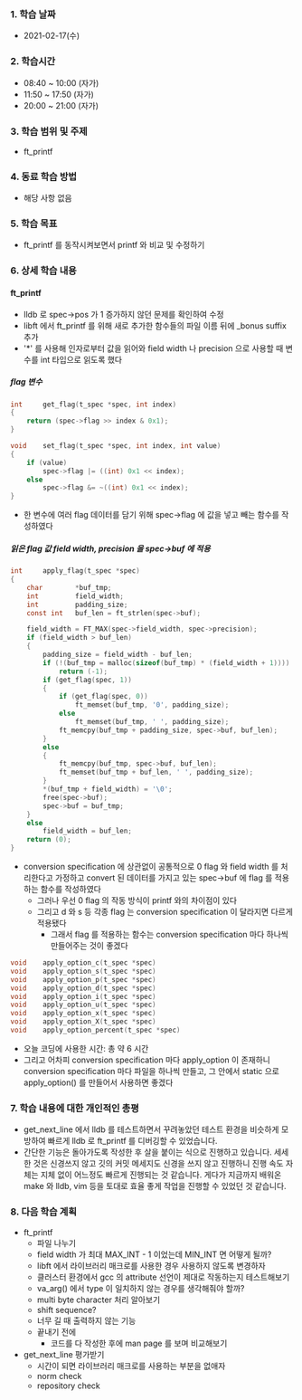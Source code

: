 ### 1. 학습 날짜

- 2021-02-17(수)

### 2. 학습시간

- 08:40 ~ 10:00 (자가)
- 11:50 ~ 17:50 (자가)
- 20:00 ~ 21:00 (자가)

### 3. 학습 범위 및 주제

- ft\_printf

### 4. 동료 학습 방법

- 해당 사항 없음

### 5. 학습 목표

- ft\_printf 를 동작시켜보면서 printf 와 비교 및 수정하기

### 6. 상세 학습 내용

#### ft\_printf

- lldb 로 spec-\>pos 가 1 증가하지 않던 문제를 확인하여 수정
- libft 에서 ft\_printf 를 위해 새로 추가한 함수들의 파일 이름 뒤에 \_bonus suffix 추가
- '\*' 를 사용해 인자로부터 값을 읽어와 field width 나 precision 으로 사용할 때 변수를 int 타입으로 읽도록 했다

##### flag 변수

```c
int     get_flag(t_spec *spec, int index)
{
    return (spec->flag >> index & 0x1);
}

void    set_flag(t_spec *spec, int index, int value)
{
    if (value)
        spec->flag |= ((int) 0x1 << index);
    else
        spec->flag &= ~((int) 0x1 << index);
}
```

- 한 변수에 여러 flag 데이터를 담기 위해 spec-\>flag 에 값을 넣고 빼는 함수를 작성하였다

##### 읽은 flag 값 field width, precision 을 spec->buf 에 적용
```c
int     apply_flag(t_spec *spec)
{
    char        *buf_tmp;
    int         field_width;
    int         padding_size;
    const int   buf_len = ft_strlen(spec->buf);

    field_width = FT_MAX(spec->field_width, spec->precision);
    if (field_width > buf_len)
    {
        padding_size = field_width - buf_len;
        if (!(buf_tmp = malloc(sizeof(buf_tmp) * (field_width + 1))))
            return (-1);
        if (get_flag(spec, 1))
        {
            if (get_flag(spec, 0))
                ft_memset(buf_tmp, '0', padding_size);
            else
                ft_memset(buf_tmp, ' ', padding_size);
            ft_memcpy(buf_tmp + padding_size, spec->buf, buf_len);
        }
        else
        {
            ft_memcpy(buf_tmp, spec->buf, buf_len);
            ft_memset(buf_tmp + buf_len, ' ', padding_size);
        }
        *(buf_tmp + field_width) = '\0';
        free(spec->buf);
        spec->buf = buf_tmp;
    }
    else
        field_width = buf_len;
    return (0);
}
```

- conversion specification 에 상관없이 공통적으로 0 flag 와 field width 를 처리한다고 가정하고 convert 된 데이터를 가지고 있는 spec-\>buf 에 flag 를 적용하는 함수를 작성하였다
  - 그러나 우선 0 flag 의 작동 방식이 printf 와의 차이점이 있다
  - 그리고 d 와 s 등 각종 flag 는 conversion specification 이 달라지면 다르게 적용됐다
    - 그래서 flag 를 적용하는 함수는 conversion specification 마다 하나씩 만들어주는 것이 좋겠다

```c
void    apply_option_c(t_spec *spec)
void    apply_option_s(t_spec *spec)
void    apply_option_p(t_spec *spec)
void    apply_option_d(t_spec *spec)
void    apply_option_i(t_spec *spec)
void    apply_option_u(t_spec *spec)
void    apply_option_x(t_spec *spec)
void    apply_option_X(t_spec *spec)
void    apply_option_percent(t_spec *spec)
```

- 오늘 코딩에 사용한 시간: 총 약 6 시간
- 그리고 어차피 conversion specification 마다 apply\_option 이 존재하니 conversion specification 마다 파일을 하나씩 만들고, 그 안에서 static 으로 apply\_option() 를 만들어서 사용하면 좋겠다

### 7. 학습 내용에 대한 개인적인 총평

- get\_next\_line 에서 lldb 를 테스트하면서 꾸려놓았던 테스트 환경을 비슷하게 모방하여 빠르게 lldb 로 ft\_printf 를 디버깅할 수 있었습니다.
- 간단한 기능은 돌아가도록 작성한 후 살을 붙이는 식으로 진행하고 있습니다. 세세한 것은 신경쓰지 않고 깃의 커밋 메세지도 신경을 쓰지 않고 진행하니 진행 속도 자체는 지체 없이 어느정도 빠르게 진행되는 것 같습니다. 게다가 지금까지 배워온 make 와 lldb, vim 등을 토대로 효율 좋게 작업을 진행할 수 있었던 것 같습니다.

### 8. 다음 학습 계획

- ft\_printf
  - 파일 나누기 
  - field width 가 최대 MAX\_INT - 1 이었는데 MIN\_INT 면 어떻게 될까?
  - libft 에서 라이브러리 매크로를 사용한 경우 사용하지 않도록 변경하자
  - 클러스터 환경에서 gcc 의 attribute 선언이 제대로 작동하는지 테스트해보기
  - va\_arg() 에서 type 이 일치하지 않는 경우를 생각해줘야 할까?
  - multi byte character 처리 알아보기
  - shift sequence?
  - 너무 길 때 출력하지 않는 기능
  - 끝내기 전에
    - 코드를 다 작성한 후에 man page 를 보며 비교해보기
- get\_next\_line 평가받기
  - 시간이 되면 라이브러리 매크로를 사용하는 부분을 없애자 
  - norm check
  - repository check
